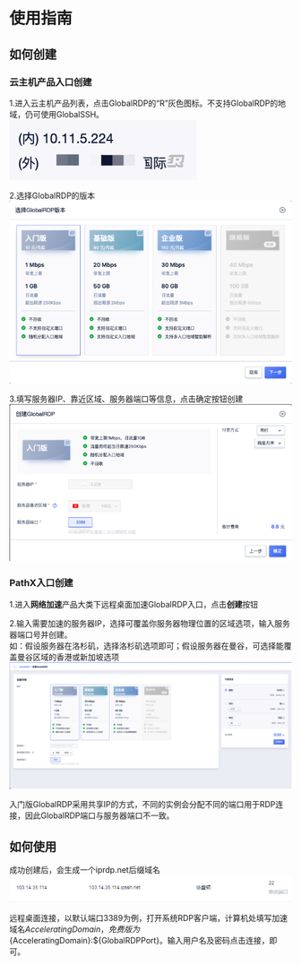 # 使用指南

## 如何创建

### 云主机产品入口创建

1.进入云主机产品列表，点击GlobalRDP的“R”灰色图标。不支持GlobalRDP的地域，仍可使用GlobalSSH。
![](/images/globalrdp01.png)

2.选择GlobalRDP的版本
![](/images/createglobalrdp-uhost.png)

3.填写服务器IP、靠近区域、服务器端口等信息，点击确定按钮创建  
![](/images/createglobalrdp-uhost2.png)


### PathX入口创建

1.进入**网络加速**产品大类下远程桌面加速GlobalRDP入口，点击**创建**按钮  

2.输入需要加速的服务器IP，选择可覆盖你服务器物理位置的区域选项，输入服务器端口号并创建。  
如：假设服务器在洛杉矶，选择洛杉矶选项即可；假设服务器在曼谷，可选择能覆盖曼谷区域的香港或新加坡选项  
![](/images/createglobalrdp-0304.png)


入门版GlobalRDP采用共享IP的方式，不同的实例会分配不同的端口用于RDP连接，因此GlobalRDP端口与服务器端口不一致。

## 如何使用

成功创建后，会生成一个iprdp.net后缀域名  
![](/images/gs_20180823151312.png)  

远程桌面连接，以默认端口3389为例，打开系统RDP客户端，计算机处填写加速域名${AcceleratingDomain}，免费版为${AcceleratingDomain}:${GlobalRDPPort}。输入用户名及密码点击连接，即可。
